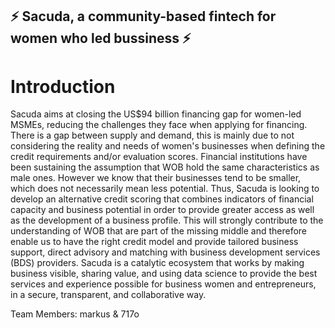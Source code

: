 ## ⚡ Sacuda, a community-based fintech for women who led bussiness ⚡ 

# Introduction

Sacuda aims at closing the US$94 billion financing gap for women-led MSMEs, reducing the challenges they face when applying for financing. There is a gap between supply and demand, this is mainly due to not considering the reality and needs of women's businesses when defining the credit requirements and/or evaluation scores. Financial institutions have been sustaining the assumption that WOB hold the same characteristics as male ones. However we know that their businesses tend to be smaller, which does not necessarily mean less potential. Thus, Sacuda is looking to develop an alternative credit scoring that combines indicators of financial capacity and business potential in order to provide greater access as well as the development of a business profile. This  will strongly contribute to the understanding of WOB that are part of the missing middle and therefore enable us to have the right credit model and provide tailored business support, direct advisory and matching with business development services (BDS) providers. Sacuda is a catalytic ecosystem that works by making business visible, sharing value, and using data science to provide the best services and experience possible for business women and entrepreneurs,  in a secure, transparent, and collaborative way.


Team Members: markus & 717o
